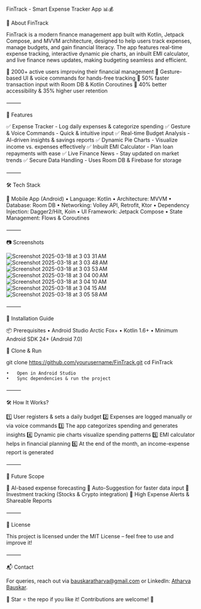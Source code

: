 FinTrack - Smart Expense Tracker App 📊💰

📌 About FinTrack

FinTrack is a modern finance management app built with Kotlin, Jetpack Compose, and MVVM architecture, designed to help users track expenses, manage budgets, and gain financial literacy. The app features real-time expense tracking, interactive dynamic pie charts, an inbuilt EMI calculator, and live finance news updates, making budgeting seamless and efficient.

🔹 2000+ active users improving their financial management
🔹 Gesture-based UI & voice commands for hands-free tracking
🔹 50% faster transaction input with Room DB & Kotlin Coroutines
🔹 40% better accessibility & 35% higher user retention

⸻

🚀 Features

✅ Expense Tracker - Log daily expenses & categorize spending
✅ Gesture & Voice Commands - Quick & intuitive input
✅ Real-time Budget Analysis - AI-driven insights & savings reports
✅ Dynamic Pie Charts - Visualize income vs. expenses effectively
✅ Inbuilt EMI Calculator - Plan loan repayments with ease
✅ Live Finance News - Stay updated on market trends
✅ Secure Data Handling - Uses Room DB & Firebase for storage

⸻

🛠️ Tech Stack

📱 Mobile App (Android)
	•	Language: Kotlin
	•	Architecture: MVVM
	•	Database: Room DB
	•	Networking: Volley API, Retrofit, Ktor
	•	Dependency Injection: Dagger2/Hilt, Koin
	•	UI Framework: Jetpack Compose
	•	State Management: Flows & Coroutines

⸻

📷 Screenshots


![Screenshot 2025-03-18 at 3 03 31 AM](https://github.com/user-attachments/assets/76e4c23e-04a7-45ee-8f03-3a8bf771554f)
![Screenshot 2025-03-18 at 3 03 48 AM](https://github.com/user-attachments/assets/dc261eb2-6cbd-4645-bf77-c269808592f6)
![Screenshot 2025-03-18 at 3 03 53 AM](https://github.com/user-attachments/assets/69f73a9b-32bb-4994-b8a8-df93257bd88a)
![Screenshot 2025-03-18 at 3 04 00 AM](https://github.com/user-attachments/assets/db9a01cf-a68c-4fdd-ad68-5e52c806dc14)
![Screenshot 2025-03-18 at 3 04 10 AM](https://github.com/user-attachments/assets/4a1aea49-f130-452f-aae2-13be39fd1775)
![Screenshot 2025-03-18 at 3 04 15 AM](https://github.com/user-attachments/assets/6e8f580b-6f98-468c-9343-4670afef08e1)
![Screenshot 2025-03-18 at 3 05 58 AM](https://github.com/user-attachments/assets/1d04695e-805c-4d48-a55d-8f61604f5b99)






⸻

📑 Installation Guide

📦 Prerequisites
	•	Android Studio Arctic Fox+
	•	Kotlin 1.6+
	•	Minimum Android SDK 24+ (Android 7.0)

🚀 Clone & Run

git clone https://github.com/yourusername/FinTrack.git
cd FinTrack

	•	Open in Android Studio
	•	Sync dependencies & run the project

⸻

🛠️ How It Works?

1️⃣ User registers & sets a daily budget
2️⃣ Expenses are logged manually or via voice commands
3️⃣ The app categorizes spending and generates insights
4️⃣ Dynamic pie charts visualize spending patterns
5️⃣ EMI calculator helps in financial planning
6️⃣ At the end of the month, an income-expense report is generated

⸻

🔮 Future Scope

🚀 AI-based expense forecasting
🚀 Auto-Suggestion for faster data input
🚀 Investment tracking (Stocks & Crypto integration)
🚀 High Expense Alerts & Shareable Reports

⸻

📜 License

This project is licensed under the MIT License – feel free to use and improve it!

⸻


📬 Contact

For queries, reach out via bauskaratharva@gmail.com or LinkedIn: [Atharva Bauskar](https://www.linkedin.com/in/atharvabauskar/).

🎯 Star ⭐ the repo if you like it! Contributions are welcome! 🚀

